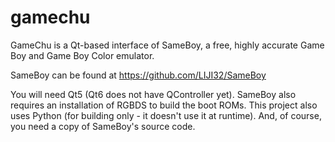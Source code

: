 # gamechu

GameChu is a Qt-based interface of SameBoy, a free, highly accurate Game Boy and
Game Boy Color emulator.

SameBoy can be found at https://github.com/LIJI32/SameBoy

You will need Qt5 (Qt6 does not have QController yet). SameBoy also requires an
installation of RGBDS to build the boot ROMs. This project also uses Python (for
building only - it doesn't use it at runtime). And, of course, you need a copy
of SameBoy's source code.
